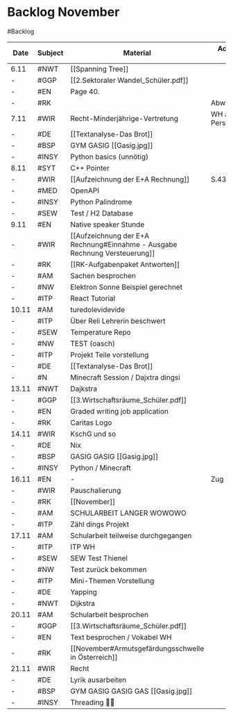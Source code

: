 # Backlog November
#Backlog 

| Date  | Subject | Material                                                                   | Additional info     |
| ----- | ------- | -------------------------------------------------------------------------- | ------------------- |
| 6.11  | #NWT    | [[Spanning Tree]]                                                          |                     |
| -     | #GGP    | [[2.Sektoraler Wandel_Schüler.pdf]]                                        |                     |
| -     | #EN     | Page 40.                                                                   |                     |
| -     | #RK     |                                                                            | Abwesend            |
| 7.11  | #WIR    | Recht-Minderjährige-Vertretung                                             | WH ab Personenrecht |
| -     | #DE     | [[Textanalyse-Das Brot]]                                                   |                     |
| -     | #BSP    | GYM GASIG [[Gasig.jpg]]                                                    |                     |
| -     | #INSY   | Python basics (unnötig)                                                    |                     |
| 8.11  | #SYT    | C++ Pointer                                                                |                     |
| -     | #WIR    | [[Aufzeichnung der E+A Rechnung]]                                          | S.43                |
| -     | #MED    | OpenAPI                                                                    |                     |
| -     | #INSY   | Python Palindrome                                                          |                     |
| -     | #SEW    | Test / H2 Database                                                         |                     |
| 9.11  | #EN     | Native speaker Stunde                                                      |                     |
| -     | #WIR    | [[Aufzeichnung der E+A Rechnung#Einnahme - Ausgabe Rechnung Versteuerung]] |                     |
| -     | #RK     | [[RK-Aufgabenpaket Antworten]]                                             |                     |
| -     | #AM     | Sachen besprochen                                                          |                     |
| -     | #NW     | Elektron Sonne Beispiel gerechnet                                          |                     |
| -     | #ITP    | React Tutorial                                                             |                     |
| 10.11 | #AM     | turedolevidevide                                                           |                     |
| -     | #ITP    | Über Reli Lehrerin beschwert                                               |                     |
| -     | #SEW    | Temperature Repo                                                           |                     |
| -     | #NW     | TEST (oasch)                                                               |                     |
| -     | #ITP    | Projekt Teile vorstellung                                                  |                     |
| -     | #DE     | [[Textanalyse-Das Brot]]                                                   |                     |
| -     | #N      | Minecraft Session / Dajxtra dingsi                                         |                     |
| 13.11 | #NWT    | Dajkstra                                                                   |                     |
| -     | #GGP    | [[3.Wirtschaftsräume_Schüler.pdf]]                                         |                     |
| -     | #EN     | Graded writing job application                                             |                     |
| -     | #RK     | Caritas Logo                                                               |                     |
| 14.11 | #WIR    | KschG und so                                                               |                     |
| -     | #DE     | Nix                                                                        |                     |
| -     | #BSP    | GASIG GASIG [[Gasig.jpg]]                                                  |                     |
| -     | #INSY   | Python / Minecraft                                                         |                     |
| 16.11 | #EN     | -                                                                          | Zug verpasst        |
| -     | #WIR    | Pauschalierung                                                             |                     |
| -     | #RK     | [[November]]                                                               |                     |
| -     | #AM     | SCHULARBEIT LANGER WOWOWO                                                  |                     |
| -     | #ITP    | Zähl dings Projekt                                                         |                     |
| 17.11 | #AM     | Schularbeit teilweise durchgegangen                                        |                     |
| -     | #ITP    | ITP WH                                                                     |                     |
| -     | #SEW    | SEW Test Thienel                                                           |                     |
| -     | #NW     | Test zurück bekommen                                                       |                     |
| -     | #ITP    | Mini-Themen Vorstellung                                                    |                     |
| -     | #DE     | Yapping                                                                    |                     |
| -     | #NWT    | Dijkstra                                                                   |                     |
| 20.11 | #AM     | Schularbeit besprochen                                                     |                     |
| -     | #GGP    | [[3.Wirtschaftsräume_Schüler.pdf]]                                         |                     |
| -     | #EN     | Text besprochen / Vokabel WH                                               |                     |
| -     | #RK     | [[November#Armutsgefärdungsschwelle in Österreich]]                        |                     |
| 21.11 | #WIR    | Recht                                                                      |                     |
| -     | #DE     | Lyrik ausarbeiten                                                          |                     |
| -     | #BSP    | GYM GASIG GASIG GAS [[Gasig.jpg]]                                          |                     |
| -     | #INSY   | Threading 🤡🤡                                                             |                     | 
